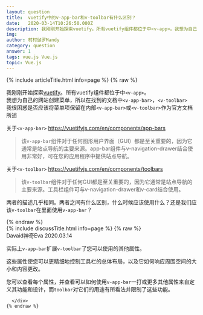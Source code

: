 ```yaml
---
layout: question
title:  vuetify中的v-app-bar和v-toolbar有什么区别？
date:   2020-03-14T10:26:50.000Z
description: 我刚刚开始探索vuetify。所有vuetify组件都位于中<v-app>。我想为自己的网站创建菜单，所以在找到的文档中<v-app-bar>，<v-t...
img: 
author: 村村伽罗Mandy
category: question
answer: 1
tags: vue.js Vue.js
topic: Vue.js
---
```

<div class="article-root">
  <div class="article">
    {% include articleTitle.html info=page %}
    {% raw %}
    <div class="article-content"><p><font style="vertical-align: inherit;"><font style="vertical-align: inherit;">我刚刚开始探索</font></font><a href="http://vuetifyjs.com/" rel="noreferrer"><font style="vertical-align: inherit;"><font style="vertical-align: inherit;">vuetify</font></font></a><font style="vertical-align: inherit;"><font style="vertical-align: inherit;">。</font><font style="vertical-align: inherit;">所有vuetify组件都位于中</font></font><code>&lt;v-app&gt;</code><font style="vertical-align: inherit;"><font style="vertical-align: inherit;">。</font></font><br><font style="vertical-align: inherit;"><font style="vertical-align: inherit;">
我想为自己的网站创建菜单，所以在找到的文档中</font></font><code>&lt;v-app-bar&gt;</code><font style="vertical-align: inherit;"><font style="vertical-align: inherit;">，</font></font><code>&lt;v-toolbar&gt;</code><br><font style="vertical-align: inherit;"><font style="vertical-align: inherit;">
我很困惑是否应该将菜单项保留在内部</font></font><code>&lt;v-app-bar&gt;</code><font style="vertical-align: inherit;"><font style="vertical-align: inherit;">或</font></font><code>&lt;v-toolbar&gt;</code><font style="vertical-align: inherit;"><font style="vertical-align: inherit;">作为官方文档所述  </font></font></p>

<p><font style="vertical-align: inherit;"><font style="vertical-align: inherit;">关于</font></font><code>&lt;v-app-bar&gt;</code> <a href="https://vuetifyjs.com/en/components/app-bars" rel="noreferrer"><font style="vertical-align: inherit;"><font style="vertical-align: inherit;">https://vuetifyjs.com/en/components/app-bars</font></font></a></p>

<blockquote>
  <p><font style="vertical-align: inherit;"><font style="vertical-align: inherit;">该</font></font><code>v-app-bar</code><font style="vertical-align: inherit;"><font style="vertical-align: inherit;">组件对于任何图形用户界面（GUI）都是至关重要的，因为它通常是站点导航的主要来源。</font><font style="vertical-align: inherit;">app-bar组件与v-navigation-drawer结合使用非常好，可在您的应用程序中提供站点导航。</font></font></p>
</blockquote>

<p><font style="vertical-align: inherit;"><font style="vertical-align: inherit;">关于</font></font><code>&lt;v-toolbar&gt;</code> <a href="https://vuetifyjs.com/en/components/toolbars" rel="noreferrer"><font style="vertical-align: inherit;"><font style="vertical-align: inherit;">https://vuetifyjs.com/en/components/toolbars</font></font></a></p>

<blockquote>
  <p><font style="vertical-align: inherit;"><font style="vertical-align: inherit;">该</font></font><code>v-toolbar</code><font style="vertical-align: inherit;"><font style="vertical-align: inherit;">组件对于任何GUI都是至关重要的，因为它通常是站点导航的主要来源。</font><font style="vertical-align: inherit;">工具栏组件可与v-navigation-drawer和v-card结合使用。</font></font></p>
</blockquote>

<p><font style="vertical-align: inherit;"><font style="vertical-align: inherit;">两者的描述几乎相同。</font><font style="vertical-align: inherit;">两者之间有什么区别，什么时候应该使用什么？</font><font style="vertical-align: inherit;">还是我们应该</font></font><code>v-toolbar</code><font style="vertical-align: inherit;"><font style="vertical-align: inherit;">在里面</font><font style="vertical-align: inherit;">使用</font></font><code>v-app-bar</code><font style="vertical-align: inherit;"><font style="vertical-align: inherit;">？</font></font></p></div>
    {% endraw %}
  </div>

  <div class="discuss-wrapper">
    {% include discussTitle.html info=page %}
    {% raw %}
    <div class="discuss-item">
        <div class="discuss-parent">
          <div class="discuss-meta">
            <span class="discuss-user">Davaid神奇Eva</span>
            <span class="discuss-time">2020.03.14</span>
          </div>
          <div class="discuss-comment"><p><font style="vertical-align: inherit;"><font style="vertical-align: inherit;">实际上</font></font><code>v-app-bar</code><font style="vertical-align: inherit;"><font style="vertical-align: inherit;">扩展</font></font><code>v-toolbar</code><font style="vertical-align: inherit;"><font style="vertical-align: inherit;">了您可以使用的其他属性。</font></font></p>

<p><font style="vertical-align: inherit;"><font style="vertical-align: inherit;">这些属性使您可以更精细地控制工具栏的总体布局，以及它如何响应周围空间的大小和内容更改。</font></font></p>

<p><font style="vertical-align: inherit;"><font style="vertical-align: inherit;">您可以查看每个属性，并查看可以如何使用</font></font><code>v-app-bar</code><font style="vertical-align: inherit;"><font style="vertical-align: inherit;">一打或更多其他属性来自定义其功能和设计，而</font></font><code>toolbar</code><font style="vertical-align: inherit;"><font style="vertical-align: inherit;">对它们的用途有所看法并限制了这些功能。</font></font></p></div>
        </div>
        
      </div>
    {% endraw %}
  </div>
<div>

